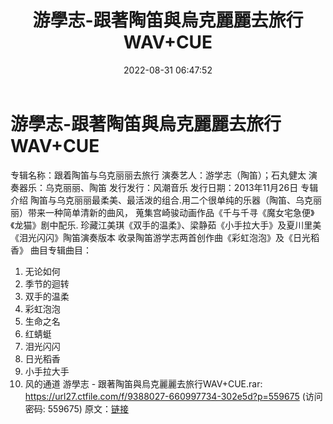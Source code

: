 ﻿---
title: 游學志-跟著陶笛與烏克麗麗去旅行WAV+CUE
date: 2022-08-31 06:47:52
categories: 古典音乐、新世纪、纯音雅乐
tags: 纯音雅乐
---
# 游學志-跟著陶笛與烏克麗麗去旅行WAV+CUE

专辑名称：跟着陶笛与乌克丽丽去旅行
演奏艺人：游学志（陶笛）；石丸健太
演奏器乐：乌克丽丽、陶笛
发行发行：风潮音乐
发行日期：2013年11月26日
专辑介绍
陶笛与乌克丽丽最柔美、最活泼的组合.用二个很单纯的乐器（陶笛、乌克丽丽）带来一种简单清新的曲风，
蒐集宫崎骏动画作品《千与千寻《魔女宅急便》《龙猫》剧中配乐.
珍藏江美琪《双手的温柔》、梁静茹《小手拉大手》及夏川里美《泪光闪闪》陶笛演奏版本
收录陶笛游学志两首创作曲《彩虹泡泡》及《日光稻香》
曲目专辑曲目：
01. 无论如何
02. 季节的迴转
03. 双手的温柔
04. 彩虹泡泡
05. 生命之名
06. 红蜻蜓
07. 泪光闪闪
08. 日光稻香
09. 小手拉大手
10. 风的通道
游學志 - 跟著陶笛與烏克麗麗去旅行WAV+CUE.rar: https://url27.ctfile.com/f/9388027-660997734-302e5d?p=559675
(访问密码: 559675)
原文：[链接](https://blog.sina.com.cn/s/blog_1647c7e7601030z56.html)